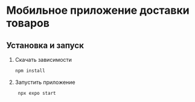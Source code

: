 # Мобильное приложение доставки товаров

## Установка и запуск

1. Скачать зависимости

   ```bash
   npm install
   ```

2. Запустить приложение

   ```bash
    npx expo start
   ```

